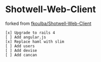 # Shotwell-Web-Client

forked from [fkoulba/Shotwell-Web-Client](http://github.com/fkoulba/Shotwell-Web-Client)

    [x] Upgrade to rails 4
    [ ] Add angular.js
    [x] Replace haml with slim
    [ ] Add users
    [ ] Add devise
    [ ] Add cancan

